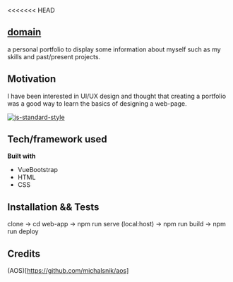 <<<<<<< HEAD
## [domain](https://nguyensqrd.com)
a personal portfolio to display some information about myself such as my skills and past/present projects.

## Motivation
I have been interested in UI/UX design and thought that creating a portfolio was a good way to learn the basics of designing a web-page.

[![js-standard-style](https://img.shields.io/badge/code%20style-standard-brightgreen.svg?style=flat)](https://github.com/feross/standard)
 
## Tech/framework used

<b>Built with</b>
- VueBootstrap
- HTML
- CSS

## Installation && Tests
clone -> cd web-app -> npm run serve (local:host) -> npm run build -> npm run deploy

## Credits
(AOS)[https://github.com/michalsnik/aos]

